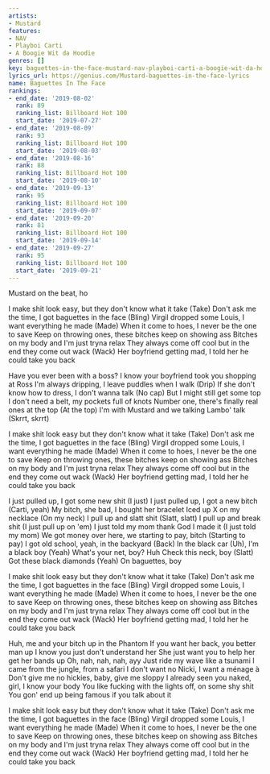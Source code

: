 ```yaml
---
artists:
- Mustard
features:
- NAV
- Playboi Carti
- A Boogie Wit da Hoodie
genres: []
key: baguettes-in-the-face-mustard-nav-playboi-carti-a-boogie-wit-da-hoodie
lyrics_url: https://genius.com/Mustard-baguettes-in-the-face-lyrics
name: Baguettes In The Face
rankings:
- end_date: '2019-08-02'
  rank: 89
  ranking_list: Billboard Hot 100
  start_date: '2019-07-27'
- end_date: '2019-08-09'
  rank: 93
  ranking_list: Billboard Hot 100
  start_date: '2019-08-03'
- end_date: '2019-08-16'
  rank: 88
  ranking_list: Billboard Hot 100
  start_date: '2019-08-10'
- end_date: '2019-09-13'
  rank: 95
  ranking_list: Billboard Hot 100
  start_date: '2019-09-07'
- end_date: '2019-09-20'
  rank: 81
  ranking_list: Billboard Hot 100
  start_date: '2019-09-14'
- end_date: '2019-09-27'
  rank: 95
  ranking_list: Billboard Hot 100
  start_date: '2019-09-21'
---
```

Mustard on the beat, ho


I make shit look easy, but they don't know what it take (Take)
Don't ask me the time, I got baguettes in the face (Bling)
Virgil dropped some Louis, I want everything he made (Made)
When it come to hoes, I never be the one to save
Keep on throwing ones, these bitches keep on showing ass
Bitches on my body and I'm just tryna relax
They always come off cool but in the end they come out wack (Wack)
Her boyfriend getting mad, I told her he could take you back


Have you ever been with a boss?
I know your boyfriend took you shopping at Ross
I'm always dripping, I leave puddles when I walk (Drip)
If she don't know how to dress, I don't wanna talk (No cap)
But I might still get some top
I don't need a belt, my pockets full of knots
Number one, there's finally real ones at the top (At the top)
I'm with Mustard and we talking Lambo' talk (Skrrt, skrrt)


I make shit look easy but they don't know what it take (Take)
Don't ask me the time, I got baguettes in the face (Bling)
Virgil dropped some Louis, I want everything he made (Made)
When it come to hoes, I never be the one to save
Keep on throwing ones, these bitches keep on showing ass
Bitches on my body and I'm just tryna relax
They always come off cool but in the end they come out wack (Wack)
Her boyfriend getting mad, I told her he could take you back


I just pulled up, I got some new shit (I just)
I just pulled up, I got a new bitch (Carti, yeah)
My bitch, she bad, I bought her bracelet
Iced up X on my necklace (On my neck)
I pull up and slatt shit (Slatt, slatt)
I pull up and break shit (I just pull up on 'em)
I just told my mom thank God I made it (I just told my mom)
We got money over here, we starting to pay, bitch (Starting to pay)
I got old school, yeah, in the backyard (Back)
In the black car (Uh), I'm a black boy (Yeah)
What's your net, boy? Huh
Check this neck, boy (Slatt)
Got these black diamonds (Yeah)
On baguettes, boy


I make shit look easy but they don't know what it take (Take)
Don't ask me the time, I got baguettes in the face (Bling)
Virgil dropped some Louis, I want everything he made (Made)
When it come to hoes, I never be the one to save
Keep on throwing ones, these bitches keep on showing ass
Bitches on my body and I'm just tryna relax
They always come off cool but in the end they come out wack (Wack)
Her boyfriend getting mad, I told her he could take you back


Huh, me and your bitch up in the Phantom
If you want her back, you better man up
I know you just don't understand her
She just want you to help her get her bands up
Oh, nah, nah, nah, ayy
Just ride my wave like a tsunami
I came from the jungle, from a safari
I don't want no Nicki, I want a ménage à
Don't give me no hickies, baby, give me sloppy
I already seen you naked, girl, I know your body
You like fucking with the lights off, on some shy shit
You gon' end up being famous if you talk about it


I make shit look easy but they don't know what it take (Take)
Don't ask me the time, I got baguettes in the face (Bling)
Virgil dropped some Louis, I want everything he made (Made)
When it come to hoes, I never be the one to save
Keep on throwing ones, these bitches keep on showing ass
Bitches on my body and I'm just tryna relax
They always come off cool but in the end they come out wack (Wack)
Her boyfriend getting mad, I told her he could take you back
